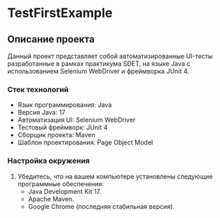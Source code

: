 # TestFirstExample
## Описание проекта

Данный проект представляет собой автоматизированные UI-тесты разработанные в рамках практикума SDET, на языке Java с использованием Selenium WebDriver и фреймворка JUnit 4.

### Стек технологий

- Язык программирования: Java
- Версия Java: 17
- Автоматизация UI: Selenium WebDriver
- Тестовый фреймворк: JUnit 4
- Сборщик проекта: Maven
- Шаблон проектирования: Page Object Model

### Настройка окружения

1. Убедитесь, что на вашем компьютере установлены следующие программные обеспечения:
   - Java Development Kit  17.
   - Apache Maven.
   - Google Chrome (последняя стабильная версия).

   

